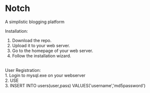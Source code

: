 Notch
=====

A simplistic blogging platform

Installation:<br>
1. Download the repo.<br>
2. Upload it to your web server.<br>
3. Go to the homepage of your web server.<br>
4. Follow the installation wizard.<br>
<br>
User Registration:<br>
1. Login to mysql.exe on your webserver<br>
2. USE <database><br>
3. INSERT INTO users(user,pass) VALUES('username','md5password')<br>
